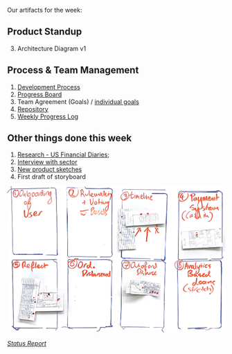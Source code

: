 Our artifacts for the week:

## Product Standup

3. Architecture Diagram v1

## Process & Team Management

1. [Development Process](https://github.com/Cash-Economy/BMGF/blob/master/process/Weekly%20development%20process.md)
2. [Progress Board](https://github.com/Cash-Economy/BMGF/issues)
3. Team Agreement (Goals) / [individual goals](https://github.com/Cash-Economy/BMGF/tree/master/Artifacts/elements/goals)
4. [Repository](https://github.com/Cash-Economy/BMGF/blob/master/Artifacts/Artifact%20Pack%203.md)
4. [Weekly Progress Log](https://github.com/Cash-Economy/BMGF/blob/master/process/Weekly%20Progress%20Log.md)

## Other things done this week

1. [Research - US Financial Diaries](https://github.com/Cash-Economy/BMGF/blob/master/research/US%20Financial%20Diaries%20-%20summary%20of%20families.md);
2. [Interview with sector](https://github.com/Cash-Economy/BMGF/blob/master/research/Vox%20Populi.md)
3. [New product sketches](https://github.com/Cash-Economy/BMGF/tree/master/Artifacts/elements/product-sketches/post-research)
4. First draft of storyboard

![Storyboard](https://github.com/Cash-Economy/BMGF/blob/master/Artifacts/elements/storyboard/Storyboard%20v1.jpg?raw=true "Version 1 of Storyboard")


[*Status Report*](https://github.com/Cash-Economy/BMGF/blob/master/Artifacts/Status-Report/Status%20Report%203.md)


